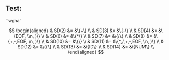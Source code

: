 ## Test:

``wgha`

$$
\begin{aligned}
& SD(2) &= &\{+\} \\
& SD(3) &= &\{-\} \\
& SD(4) &= &\{EOF, \\n, )\} \\
& SD(6) &= &\{*\} \\
& SD(7) &= &\{/\} \\
& SD(8) &= &\{+,-,EOF, \n, )\} \\
& SD(10) &= &\{\} \\
& SD(11) &= &\{*,/,+,-,EOF, \n, )\} \\
& SD(12) &= &\{(\} \\
& SD(13) &= &\{ID\} \\
& SD(14) &= &\{NUM\} \\
\end{aligned}
$$
